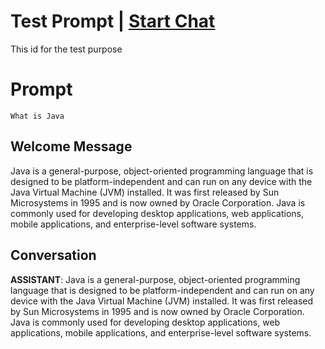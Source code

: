

# Test Prompt | [Start Chat](https://gptcall.net/chat.html?data=%7B%22contact%22%3A%7B%22id%22%3A%22Xb-NVGqD2-LuVTOBgB1Bt%22%2C%22flow%22%3Atrue%7D%7D)
This id for the test purpose

# Prompt

```
What is Java
```

## Welcome Message
Java is a general-purpose, object-oriented programming language that is designed to be platform-independent and can run on any device with the Java Virtual Machine (JVM) installed. It was first released by Sun Microsystems in 1995 and is now owned by Oracle Corporation. Java is commonly used for developing desktop applications, web applications, mobile applications, and enterprise-level software systems.

## Conversation

**ASSISTANT**: Java is a general-purpose, object-oriented programming language that is designed to be platform-independent and can run on any device with the Java Virtual Machine (JVM) installed. It was first released by Sun Microsystems in 1995 and is now owned by Oracle Corporation. Java is commonly used for developing desktop applications, web applications, mobile applications, and enterprise-level software systems.

